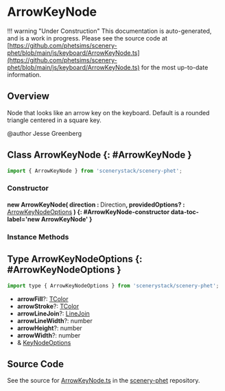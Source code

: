 # ArrowKeyNode

!!! warning "Under Construction"
    This documentation is auto-generated, and is a work in progress. Please see the source code at
    [https://github.com/phetsims/scenery-phet/blob/main/js/keyboard/ArrowKeyNode.ts](https://github.com/phetsims/scenery-phet/blob/main/js/keyboard/ArrowKeyNode.ts) for the most up-to-date information.

## Overview

Node that looks like an arrow key on the keyboard.  Default is a rounded triangle centered in a square key.

@author Jesse Greenberg

## Class ArrowKeyNode {: #ArrowKeyNode }


```js
import { ArrowKeyNode } from 'scenerystack/scenery-phet';
```
### Constructor

#### new ArrowKeyNode( direction : <span style="font-weight: 400;">Direction</span>, providedOptions? : <span style="font-weight: 400;">[ArrowKeyNodeOptions](../scenery-phet/ArrowKeyNode.md#ArrowKeyNodeOptions)</span> ) {: #ArrowKeyNode-constructor data-toc-label='new ArrowKeyNode' }

### Instance Methods





## Type ArrowKeyNodeOptions {: #ArrowKeyNodeOptions }


```js
import type { ArrowKeyNodeOptions } from 'scenerystack/scenery-phet';
```


- **arrowFill**?: [TColor](../scenery/TColor.md)
- **arrowStroke**?: [TColor](../scenery/TColor.md)
- **arrowLineJoin**?: [LineJoin](../kite/LineStyles.md#LineJoin)
- **arrowLineWidth**?: <span style="color: hsla(calc(var(--md-hue) + 180deg),80%,40%,1);">number</span>
- **arrowHeight**?: <span style="color: hsla(calc(var(--md-hue) + 180deg),80%,40%,1);">number</span>
- **arrowWidth**?: <span style="color: hsla(calc(var(--md-hue) + 180deg),80%,40%,1);">number</span>
- &amp; [KeyNodeOptions](../scenery-phet/KeyNode.md#KeyNodeOptions)




## Source Code

See the source for [ArrowKeyNode.ts](https://github.com/phetsims/scenery-phet/blob/main/js/keyboard/ArrowKeyNode.ts) in the [scenery-phet](https://github.com/phetsims/scenery-phet) repository.
